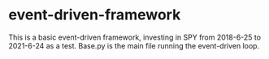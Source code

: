 # event-driven-framework
This is a basic event-driven framework, investing in SPY from 2018-6-25 to 2021-6-24 as a test.
Base.py is the main file running the event-driven loop.
